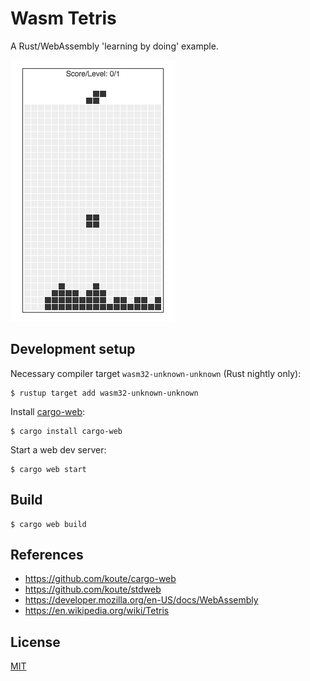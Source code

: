 # Wasm Tetris

A Rust/WebAssembly 'learning by doing' example.

![Snapshot](/static/snapshot.png)

## Development setup

Necessary compiler target `wasm32-unknown-unknown` (Rust nightly only):

```
$ rustup target add wasm32-unknown-unknown
```

Install [cargo-web](https://github.com/koute/cargo-web):

```
$ cargo install cargo-web
```

Start a web dev server:

```
$ cargo web start
```

## Build

```
$ cargo web build
```

## References

- https://github.com/koute/cargo-web
- https://github.com/koute/stdweb
- https://developer.mozilla.org/en-US/docs/WebAssembly
- https://en.wikipedia.org/wiki/Tetris

## License

[MIT](http://opensource.org/licenses/MIT)
